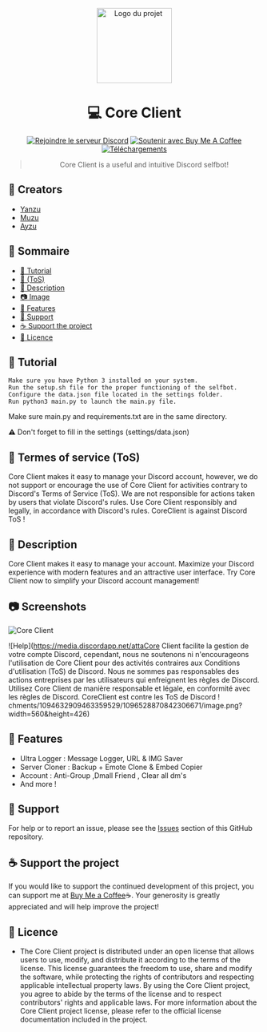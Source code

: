 <p align="center">
  <img src="https://media.discordapp.net/attachments/1092120104155762860/1096526270826807306/Sans_titre.jpg?width=426&height=426" alt="Logo du projet" width="150">
</p>

<div align="center">

# :computer: Core Client

[![Rejoindre le serveur Discord](https://img.shields.io/discord/1091700912759771246?color=%237289DA&label=Rejoindre%20le%20serveur&logo=discord&style=for-the-badge)](https://discord.gg/M4DeuABSKz)
[![Soutenir avec Buy Me A Coffee](https://img.shields.io/badge/Support-Buy%20Me%20A%20Coffee-%23FFDD00?style=for-the-badge&logo=buy-me-a-coffee)](https://buymeacoffee.com/xyanzu)
[![Téléchargements](https://img.shields.io/github/downloads/xCoreProject/CoreClient/total?style=for-the-badge&label=Téléchargements)](https://github.com/xCoreProject/CoreClient/releases)
  
> Core Client is a useful and intuitive Discord selfbot! 
</div>

## :bust_in_silhouette: Creators

- [Yanzu](https://github.com/xYanzu/)
- [Muzu](https://github.com/MuzuBinks)
- [Ayzu](https://github.com/AyzuDev)

## :scroll: Sommaire

- [:pushpin:  Tutorial](#tutorial)
- [:page_facing_up: (ToS)](#termes-de-service-tos)
- [:memo: Description](#description)
- [:camera: Image](#captures-décran)
- [:rocket: Features](#fonctionnalités)
- [:speech_balloon: Support](#support)
- [:coffee: Support the project](#soutenir-le-projet)
- [:scroll: Licence](#licence)

## :pushpin: Tutorial

    Make sure you have Python 3 installed on your system.
    Run the setup.sh file for the proper functioning of the selfbot.
    Configure the data.json file located in the settings folder.
    Run python3 main.py to launch the main.py file.

Make sure main.py and requirements.txt are in the same directory.

:warning: Don't forget to fill in the settings (settings/data.json)

## :page_facing_up: Termes of service (ToS)

Core Client makes it easy to manage your Discord account, however, we do not support or encourage the use of Core Client for activities contrary to Discord's Terms of Service (ToS). We are not responsible for actions taken by users that violate Discord's rules. Use Core Client responsibly and legally, in accordance with Discord's rules. CoreClient is against Discord ToS !

## :memo: Description

Core Client makes it easy to manage your account. Maximize your Discord experience with modern features and an attractive user interface. Try Core Client now to simplify your Discord account management!

## :camera: Screenshots

![Core Client](https://media.discordapp.net/attachments/1094632909463359529/1096530593380053053/image.png?width=1025&height=249)

![Help](https://media.discordapp.net/attaCore Client facilite la gestion de votre compte Discord, cependant, nous ne soutenons ni n'encourageons l'utilisation de Core Client pour des activités contraires aux Conditions d'utilisation (ToS) de Discord. Nous ne sommes pas responsables des actions entreprises par les utilisateurs qui enfreignent les règles de Discord. Utilisez Core Client de manière responsable et légale, en conformité avec les règles de Discord. CoreClient est contre les ToS de Discord ! chments/1094632909463359529/1096528870842306671/image.png?width=560&height=426)

## :rocket: Features

- Ultra Logger : Message Logger, URL & IMG Saver
- Server Cloner : Backup + Emote Clone & Embed Copier
- Account : Anti-Group ,Dmall Friend , Clear all dm's
- And more !

## :speech_balloon: Support

For help or to report an issue, please see the [Issues](https://github.com/xCoreProject/CoreClient/issues) section of this GitHub repository.

## :coffee: Support the project

If you would like to support the continued development of this project, you can support me at [Buy Me a Coffee](https://www.buymeacoffee.com/xyanzu):coffee:. Your generosity is greatly appreciated and will help improve the project!

## :scroll: Licence

- The Core Client project is distributed under an open license that allows users to use, modify, and distribute it according to the terms of the license. This license guarantees the freedom to use, share and modify the software, while protecting the rights of contributors and respecting applicable intellectual property laws. By using the Core Client project, you agree to abide by the terms of the license and to respect contributors' rights and applicable laws. For more information about the Core Client project license, please refer to the official license documentation included in the project.
